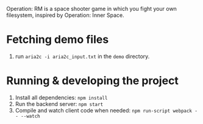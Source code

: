 Operation: RM is a space shooter game in which you fight your own filesystem, inspired by Operation: Inner Space.

# Fetching demo files

1. run `aria2c -i aria2c_input.txt` in the `demo` directory.

# Running & developing the project

1. Install all dependencies: `npm install`
2. Run the backend server: `npm start`
3. Compile and watch client code when needed: `npm run-script webpack -- --watch`

